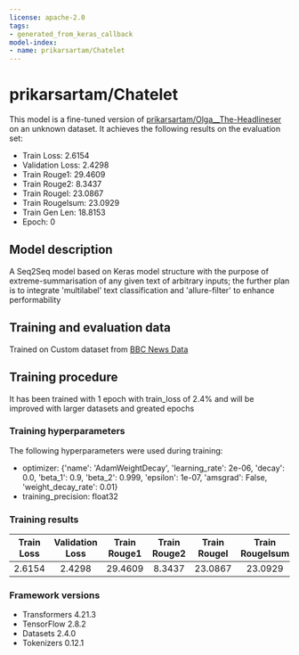 ```yaml
---
license: apache-2.0
tags:
- generated_from_keras_callback
model-index:
- name: prikarsartam/Chatelet
---
```


<!-- This model card has been generated automatically according to the information Keras had access to. You should
probably proofread and complete it, then remove this comment. -->

# prikarsartam/Chatelet

This model is a fine-tuned version of [prikarsartam/Olga__The-Headlineser](https://huggingface.co/prikarsartam/Olga__The-Headlineser) on an unknown dataset.
It achieves the following results on the evaluation set:
- Train Loss: 2.6154
- Validation Loss: 2.4298
- Train Rouge1: 29.4609
- Train Rouge2: 8.3437
- Train Rougel: 23.0867
- Train Rougelsum: 23.0929
- Train Gen Len: 18.8153
- Epoch: 0

## Model description

A Seq2Seq model based on Keras model structure with the purpose of extreme-summarisation of any given text of arbitrary inputs; the further plan is to integrate 'multilabel' text classification and 'allure-filter' to enhance performability

## Training and evaluation data

Trained on Custom dataset from  [BBC News Data](https://www.kaggle.com/datasets/hgultekin/bbcnewsarchive)

## Training procedure

It has been trained with 1 epoch with train_loss of 2.4% and will be improved with larger datasets and greated epochs

### Training hyperparameters

The following hyperparameters were used during training:
- optimizer: {'name': 'AdamWeightDecay', 'learning_rate': 2e-06, 'decay': 0.0, 'beta_1': 0.9, 'beta_2': 0.999, 'epsilon': 1e-07, 'amsgrad': False, 'weight_decay_rate': 0.01}
- training_precision: float32

### Training results

| Train Loss | Validation Loss | Train Rouge1 | Train Rouge2 | Train Rougel | Train Rougelsum | Train Gen Len | Epoch |
|:----------:|:---------------:|:------------:|:------------:|:------------:|:---------------:|:-------------:|:-----:|
| 2.6154     | 2.4298          | 29.4609      | 8.3437       | 23.0867      | 23.0929         | 18.8153       | 0     |


### Framework versions

- Transformers 4.21.3
- TensorFlow 2.8.2
- Datasets 2.4.0
- Tokenizers 0.12.1
